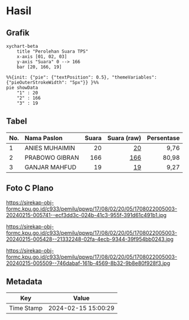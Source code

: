 # Hasil

## Grafik

```mermaid
xychart-beta
    title "Perolehan Suara TPS"
    x-axis [01, 02, 03]
    y-axis "Suara" 0 --> 166
    bar [20, 166, 19]
```

```mermaid
%%{init: {"pie": {"textPosition": 0.5}, "themeVariables": {"pieOuterStrokeWidth": "5px"}} }%%
pie showData
    "1" : 20
    "2" : 166
    "3" : 19
```

## Tabel

| No. | Nama Paslon    | Suara | Suara (raw) | Persentase |
|:--- |:-------------- | -----:| -----------:| ----------:|
| 1   | ANIES MUHAIMIN | 20    | [20][p-1]   | 9,76       |
| 2   | PRABOWO GIBRAN | 166   | [166][p-2]  | 80,98      |
| 3   | GANJAR MAHFUD  | 19    | [19][p-3]   | 9,27       |


[p-1]: https://github.com/gigit-pemilu/pemilu-2024-17-bengkulu/blob/main/pilpres/hitung-suara/sub/17-bengkulu/sub/08-kepahiang/sub/02-ujan-mas/sub/2005-suro-ilir/sub/003-tps/sub/paslon-1.txt
[p-2]: https://github.com/gigit-pemilu/pemilu-2024-17-bengkulu/blob/main/pilpres/hitung-suara/sub/17-bengkulu/sub/08-kepahiang/sub/02-ujan-mas/sub/2005-suro-ilir/sub/003-tps/sub/paslon-2.txt
[p-3]: https://github.com/gigit-pemilu/pemilu-2024-17-bengkulu/blob/main/pilpres/hitung-suara/sub/17-bengkulu/sub/08-kepahiang/sub/02-ujan-mas/sub/2005-suro-ilir/sub/003-tps/sub/paslon-3.txt

## Foto C Plano

https://sirekap-obj-formc.kpu.go.id/c933/pemilu/ppwp/17/08/02/20/05/1708022005003-20240215-005741--ecf3dd3c-024b-41c3-955f-391d61c491b1.jpg

https://sirekap-obj-formc.kpu.go.id/c933/pemilu/ppwp/17/08/02/20/05/1708022005003-20240215-005428--21332248-02fa-4ecb-9344-39f954bb0243.jpg

https://sirekap-obj-formc.kpu.go.id/c933/pemilu/ppwp/17/08/02/20/05/1708022005003-20240215-005509--746dabaf-161b-4569-8b32-9b8e80f928f3.jpg


## Metadata

| Key        | Value               |
| ---------- | ------------------- |
| Time Stamp | 2024-02-15 15:00:29 |




